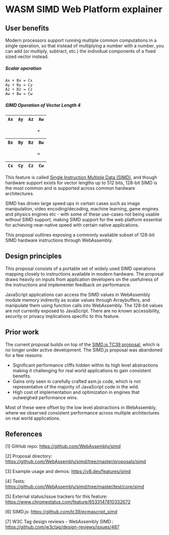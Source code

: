 # WASM SIMD Web Platform explainer

## User benefits
Modern processors support running multiple common computations in a single operation, so that instead of multiplying a number with a number, you can add (or multiply, subtract, etc.) the individual components of a fixed sized vector instead.

##### Scalar operation #####

```
Ax + Bx = Cx
Ay + By = Cy
Az + Bz = Cz
Aw + Bw = Cw
```

##### SIMD Operation of Vector Length 4 #####

`Ax`|`Ay`|`Az`|`Aw`
--|--|--|--

<pre>
            +
</pre>

`Bx`|`By`|`Bz`|`Bw`
--|--|--|--

<pre>
            =
</pre>

`Cx`|`Cy`|`Cz`|`Cw`
--|--|--|--






This feature is called [Single Instruction Multiple Data (SIMD)](https://en.wikipedia.org/wiki/SIMD), and though hardware support exists for vector lengths up to 512 bits, 128-bit SIMD is the most common and is supported across common hardware architectures.

SIMD has driven large speed ups in certain cases such as image manipulation, video encoding/decoding, machine learning, game engines and physics engines etc - with some of these use-cases not being usable without SIMD support, making SIMD support for the web platform essential for achieving near-native speed with certain native applications.

This proposal outlines exposing a commonly available subset of 128-bit SIMD hardware instructions through WebAssembly.

## Design principles
This proposal consists of a portable set of widely used SIMD operations mapping closely to instructions available in modern hardware. The proposal draws heavily on inputs from application developers on the usefulness of the instructions and implementer feedback on performance. 

JavaScript applications can access the SIMD values in WebAssembly module memory indirectly as scalar values through Arraybuffers, and manipulate them using function calls into WebAssembly. The 128-bit values are not currently exposed to JavaScript. There are no known accessibility, security or privacy implications specific to this feature. 

## Prior work
The current proposal builds on top of the [SIMD.js TC39 proposal](https://github.com/tc39/ecmascript_simd), which is no longer under active development. The SIMD.js proposal was abandoned for a few reasons:

* Significant performance cliffs hidden within its high level abstractions making it challenging for real world applications to gain consistent benefits.
* Gains only seen in carefully crafted asm.js code, which is not representative of the majority of JavaScript code in the wild.
* High cost of implementation and optimization in engines that outweighed performance wins.

Most of these were offset by the low level abstractions in WebAssembly, where we observed consistent performance across multiple architectures on real world applications.

## References
[1] GitHub repo: https://github.com/WebAssembly/simd

[2] Proposal directory: https://github.com/WebAssembly/simd/tree/master/proposals/simd

[3] Example usage and demos: https://v8.dev/features/simd

[4] Tests: https://github.com/WebAssembly/simd/tree/master/test/core/simd

[5] External status/issue trackers for this feature: https://www.chromestatus.com/feature/6533147810332672

[6] SIMD.js: https://github.com/tc39/ecmascript_simd 

[7] W3C Tag design reviews - WebAssembly SIMD : https://github.com/w3ctag/design-reviews/issues/487
